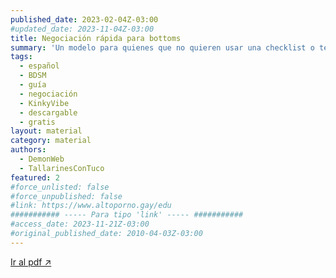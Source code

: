 ```yaml
---
published_date: 2023-02-04Z-03:00
#updated_date: 2023-11-04Z-03:00
title: Negociación rápida para bottoms
summary: 'Un modelo para quienes que no quieren usar una checklist o tener una negociación larga, y quieren un modelo pre-hecho para establecer gustos, necesidades, intenciones, preferencias, límites, entre otros.'
tags:
  - español
  - BDSM
  - guía
  - negociación
  - KinkyVibe
  - descargable
  - gratis
layout: material
category: material
authors:
  - DemonWeb
  - TallarinesConTuco
featured: 2
#force_unlisted: false
#force_unpublished: false
#link: https://www.altoporno.gay/edu
########### ----- Para tipo 'link' ----- ###########
#access_date: 2023-11-21Z-03:00
#original_published_date: 2010-04-03Z-03:00
---
```


<script>
    import guia from '$lib/posts/material/media/negociacion-para-bottoms/1.pdf'
</script>

<object aria-label="Guía de negociación para bottoms" data={guia} type="application/pdf" width="50rem" height="1000px">
<a href={guia} class="cta">Ir al pdf ↗️</a>
</object>
